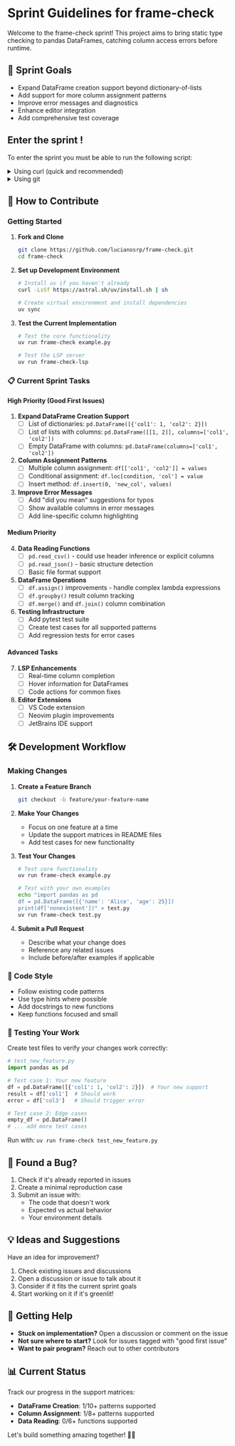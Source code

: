 # Sprint Guidelines for frame-check

Welcome to the frame-check sprint! This project aims to bring static type checking to pandas DataFrames, catching column access errors before runtime.

## 🎯 Sprint Goals

- Expand DataFrame creation support beyond dictionary-of-lists
- Add support for more column assignment patterns
- Improve error messages and diagnostics
- Enhance editor integration
- Add comprehensive test coverage

## Enter the sprint !
To enter the sprint you must be able to run the following script:

<details>
<summary>Using curl (quick and recommended)</summary>

```
curl -LsSf https://raw.githubusercontent.com/lucianosrp/frame-check/refs/heads/sprint/enter.py | python
```

</details>

<details>
<summary>Using git</summary>

```
git clone https://github.com/lucianosrp/frame-check.git 2>/dev/null || true && cd frame-check && python enter.py
```

</details>


## 🚀 How to Contribute

### Getting Started

1. **Fork and Clone**
   ```bash
   git clone https://github.com/lucianosrp/frame-check.git
   cd frame-check
   ```

2. **Set up Development Environment**
   ```bash
   # Install uv if you haven't already
   curl -LsSf https://astral.sh/uv/install.sh | sh

   # Create virtual environment and install dependencies
   uv sync
   ```

3. **Test the Current Implementation**
   ```bash
   # Test the core functionality
   uv run frame-check example.py

   # Test the LSP server
   uv run frame-check-lsp
   ```

### 📋 Current Sprint Tasks

#### High Priority (Good First Issues)

1. **Expand DataFrame Creation Support**
   - [ ] List of dictionaries: `pd.DataFrame([{'col1': 1, 'col2': 2}])`
   - [ ] List of lists with columns: `pd.DataFrame([[1, 2]], columns=['col1', 'col2'])`
   - [ ] Empty DataFrame with columns: `pd.DataFrame(columns=['col1', 'col2'])`

2. **Column Assignment Patterns**
   - [ ] Multiple column assignment: `df[['col1', 'col2']] = values`
   - [ ] Conditional assignment: `df.loc[condition, 'col'] = value`
   - [ ] Insert method: `df.insert(0, 'new_col', values)`

3. **Improve Error Messages**
   - [ ] Add "did you mean" suggestions for typos
   - [ ] Show available columns in error messages
   - [ ] Add line-specific column highlighting

#### Medium Priority

4. **Data Reading Functions**
   - [ ] `pd.read_csv()` - could use header inference or explicit columns
   - [ ] `pd.read_json()` - basic structure detection
   - [ ] Basic file format support

5. **DataFrame Operations**
   - [ ] `df.assign()` improvements - handle complex lambda expressions
   - [ ] `df.groupby()` result column tracking
   - [ ] `df.merge()` and `df.join()` column combination

6. **Testing Infrastructure**
   - [ ] Add pytest test suite
   - [ ] Create test cases for all supported patterns
   - [ ] Add regression tests for error cases

#### Advanced Tasks

7. **LSP Enhancements**
   - [ ] Real-time column completion
   - [ ] Hover information for DataFrames
   - [ ] Code actions for common fixes

8. **Editor Extensions**
   - [ ] VS Code extension
   - [ ] Neovim plugin improvements
   - [ ] JetBrains IDE support

## 🛠️ Development Workflow

### Making Changes

1. **Create a Feature Branch**
   ```bash
   git checkout -b feature/your-feature-name
   ```

2. **Make Your Changes**
   - Focus on one feature at a time
   - Update the support matrices in README files
   - Add test cases for new functionality

3. **Test Your Changes**
   ```bash
   # Test core functionality
   uv run frame-check example.py

   # Test with your own examples
   echo "import pandas as pd
   df = pd.DataFrame([{'name': 'Alice', 'age': 25}])
   print(df['nonexistent'])" > test.py
   uv run frame-check test.py
   ```

4. **Submit a Pull Request**
   - Describe what your change does
   - Reference any related issues
   - Include before/after examples if applicable

### 📝 Code Style

- Follow existing code patterns
- Use type hints where possible
- Add docstrings to new functions
- Keep functions focused and small

### 🧪 Testing Your Work

Create test files to verify your changes work correctly:

```python
# test_new_feature.py
import pandas as pd

# Test case 1: Your new feature
df = pd.DataFrame([{'col1': 1, 'col2': 2}])  # Your new support
result = df['col1']  # Should work
error = df['col3']   # Should trigger error

# Test case 2: Edge cases
empty_df = pd.DataFrame()
# ... add more test cases
```

Run with: `uv run frame-check test_new_feature.py`

## 🐛 Found a Bug?

1. Check if it's already reported in issues
2. Create a minimal reproduction case
3. Submit an issue with:
   - The code that doesn't work
   - Expected vs actual behavior
   - Your environment details

## 💡 Ideas and Suggestions

Have an idea for improvement?

1. Check existing issues and discussions
2. Open a discussion or issue to talk about it
3. Consider if it fits the current sprint goals
4. Start working on it if it's greenlit!

## 🤝 Getting Help

- **Stuck on implementation?** Open a discussion or comment on the issue
- **Not sure where to start?** Look for issues tagged with "good first issue"
- **Want to pair program?** Reach out to other contributors

## 📊 Current Status

Track our progress in the support matrices:
- **DataFrame Creation**: 1/10+ patterns supported
- **Column Assignment**: 1/8+ patterns supported
- **Data Reading**: 0/6+ functions supported

Let's build something amazing together! 🐼✨

